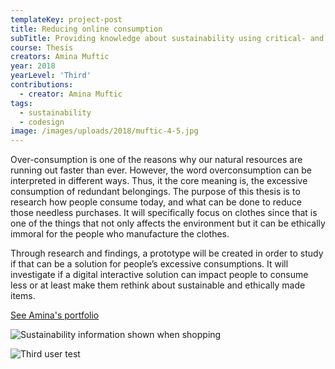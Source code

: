 ```yaml
---
templateKey: project-post
title: Reducing online consumption
subTitle: Providing knowledge about sustainability using critical- and user-centric design
course: Thesis
creators: Amina Muftic
year: 2018
yearLevel: 'Third'
contributions:
  - creator: Amina Muftic
tags:
  - sustainability
  - codesign
image: /images/uploads/2018/muftic-4-5.jpg
---
```


Over-consumption is one of the reasons why our natural resources are running out faster than ever. However, the word overconsumption can be interpreted in different ways. Thus, it the core meaning is, the excessive consumption of redundant belongings. The purpose of this thesis is to research how people consume today, and what can be done to reduce those needless purchases. It will specifically focus on clothes since that is one of the things that not only affects the environment but it can be ethically immoral for the people who manufacture the clothes.

Through research and findings, a prototype will be created in order to study if that can be a solution for people’s excessive consumptions. It will investigate if a digital interactive solution can impact people to consume less or at least make them rethink about sustainable and ethically made items.

<a class="button" href="http://www.aminamuftic.com">See Amina's portfolio</a>

![Sustainability information shown when shopping](/images/uploads/2018/muftic-4-17.jpg 'Sustainability information shown when shopping')

![Third user test](/images/uploads/2018/muftic-4-21.jpg 'Third user test')
